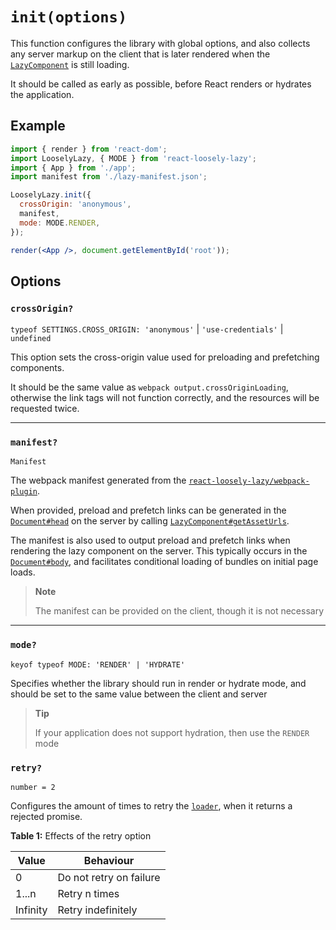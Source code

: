 # `init(options)`
This function configures the library with global options, and also collects any server markup on the client that is later rendered when the [`LazyComponent`](api/lazy-component) is still loading.

It should be called as early as possible, before React renders or hydrates the application. 

## Example
```jsx
import { render } from 'react-dom';
import LooselyLazy, { MODE } from 'react-loosely-lazy';
import { App } from './app';
import manifest from './lazy-manifest.json';

LooselyLazy.init({
  crossOrigin: 'anonymous',
  manifest,
  mode: MODE.RENDER,
});

render(<App />, document.getElementById('root'));
```

## Options
### `crossOrigin?`
`typeof SETTINGS.CROSS_ORIGIN: 'anonymous'` | `'use-credentials'` | `undefined`

This option sets the cross-origin value used for preloading and prefetching components.

It should be the same value as `webpack output.crossOriginLoading`, otherwise the link tags will not function correctly, and the resources will be requested twice.

---

### `manifest?`
`Manifest`

The webpack manifest generated from the [`react-loosely-lazy/webpack-plugin`](tooling/webpack-plugin).

When provided, preload and prefetch links can be generated in the [`Document#head`](https://developer.mozilla.org/en-US/docs/Web/API/Document/head) on the server by calling [`LazyComponent#getAssetUrls`](api/lazy-component?id=getasseturls).

The manifest is also used to output preload and prefetch links when rendering the lazy component on the server. This typically occurs in the [`Document#body`](https://developer.mozilla.org/en-US/docs/Web/API/Document/body), and facilitates conditional loading of bundles on initial page loads.

> **Note**
> 
> The manifest can be provided on the client, though it is not necessary

---

### `mode?`
`keyof typeof MODE: 'RENDER' | 'HYDRATE'`

Specifies whether the library should run in render or hydrate mode, and should be set to the same value between the client and server

<div class="alert--tip">

> **Tip**
>
> If your application does not support hydration, then use the `RENDER` mode

</div>

### `retry?`
`number = 2`

Configures the amount of times to retry the [`loader`](api/lazy?id=loader), when it returns a rejected promise.

**Table 1:** Effects of the retry option

| Value     | Behaviour               |
| --------- | ----------------------- |
| 0         | Do not retry on failure |
| 1...n     | Retry n times           |
| Infinity  | Retry indefinitely      |
